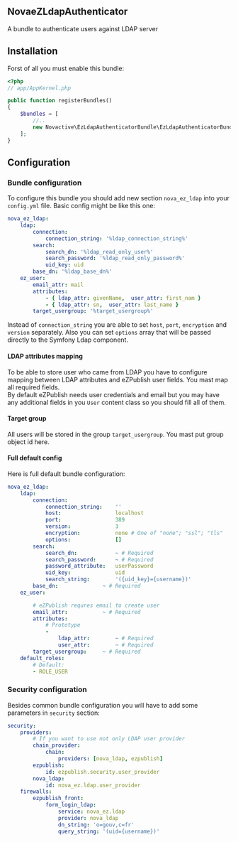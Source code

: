 ## NovaeZLdapAuthenticator
A bundle to authenticate users against LDAP server

## Installation
Forst of all you must enable this bundle:
```php
<?php
// app/AppKernel.php

public function registerBundles()
{
    $bundles = [
        //..
        new Novactive\EzLdapAuthenticatorBundle\EzLdapAuthenticatorBundle(),
    ];
}
```
## Configuration
### Bundle configuration
To configure this bundle you should add new section `nova_ez_ldap` into your `config.yml` file.
Basic config might be like this one:

```yaml
nova_ez_ldap:
    ldap:
        connection:
            connection_string: '%ldap_connection_string%'
        search:
            search_dn: '%ldap_read_only_user%'
            search_password: '%ldap_read_only_password%'
            uid_key: uid
        base_dn: '%ldap_base_dn%'
    ez_user:
        email_attr: mail
        attributes:
            - { ldap_attr: givenName,  user_attr: first_nam }
            - { ldap_attr: sn,  user_attr: last_name }
        target_usergroup: '%target_usergroup%'
```

Instead of `connection_string` you are able to set `host`, `port`, `encryption` and `version` separately.
Also you can set `options` array that will be passed directly to the Symfony Ldap component.

#### LDAP attributes mapping
To be able to store user who came from LDAP you have to configure mapping between LDAP attributes and eZPublish user fields.
You mast map all required fields.  
By default eZPublish needs user credentials and email but you may have any additional fields in you `User` content class so you should fill all of them.

#### Target group
All users will be stored in the group `target_usergroup`. You mast put group object id here.

#### Full default config
Here is full default bundle configuration:
```yaml
nova_ez_ldap:
    ldap:
        connection:
            connection_string:    ''
            host:                 localhost
            port:                 389
            version:              3
            encryption:           none # One of "none"; "ssl"; "tls"
            options:              []
        search:
            search_dn:            ~ # Required
            search_password:      ~ # Required
            password_attribute:   userPassword
            uid_key:              uid
            search_string:        '({uid_key}={username})'
        base_dn:              ~ # Required
    ez_user:

        # eZPublish requres email to create user
        email_attr:           ~ # Required
        attributes:
            # Prototype
            -
                ldap_attr:        ~ # Required
                user_attr:        ~ # Required
        target_usergroup:     ~ # Required
    default_roles:
        # Default:
        - ROLE_USER
```

### Security configuration
Besides common bundle configuration you will have to add some parameters in `security` section:
```yaml
security:
    providers:
        # If you want to use not only LDAP user provider
        chain_provider:
            chain:
                providers: [nova_ldap, ezpublish]
        ezpublish:
            id: ezpublish.security.user_provider
        nova_ldap:
            id: nova_ez.ldap.user_provider
    firewalls:
        ezpublish_front:
            form_login_ldap:
                service: nova_ez.ldap
                provider: nova_ldap
                dn_string: 'o=gouv,c=fr'
                query_string: '(uid={username})'
```
